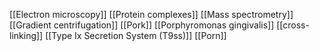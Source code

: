 [[Electron microscopy]]
[[Protein complexes]]
[[Mass spectrometry]]
[[Gradient centrifugation]]
[[Pork]]
[[Porphyromonas gingivalis]]
[[cross-linking]]
[[Type Ix Secretion System (T9ss)]]
[[Porn]]
